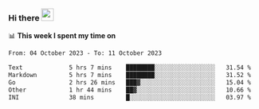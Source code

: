 ### Hi there <a href="https://www.gautamkrishnar.com/"><img src="https://media.giphy.com/media/hvRJCLFzcasrR4ia7z/giphy.gif" width="25px"></a>

📊 **This week I spent my time on**

<!--START_SECTION:waka-->

```txt
From: 04 October 2023 - To: 11 October 2023

Text             5 hrs 7 mins    ████████░░░░░░░░░░░░░░░░░   31.54 %
Markdown         5 hrs 7 mins    ████████░░░░░░░░░░░░░░░░░   31.52 %
Go               2 hrs 26 mins   ███▓░░░░░░░░░░░░░░░░░░░░░   15.04 %
Other            1 hr 44 mins    ██▓░░░░░░░░░░░░░░░░░░░░░░   10.66 %
INI              38 mins         █░░░░░░░░░░░░░░░░░░░░░░░░   03.97 %
```

<!--END_SECTION:waka-->
